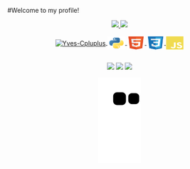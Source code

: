 #Welcome to my profile!

<div align="center">
  <a href="https://github.com/Yvessrib">
  <img height="150rem" width="auto"src="https://github-readme-stats.vercel.app/api?username=Yvessrib&show_icons=true&theme=nightowl&include_all_commits=true&count_private=true"/>
  <img height="150rem"  width="auto" src="https://github-readme-stats.vercel.app/api/top-langs/?username=Yvessrib&layout=compact&langs_count=7&theme=nightowl"/>
</div>
<div style="display: inline_block" align="center"><br>
  <img align="center" alt="Yves-Cpluplus" height="30" width="40" src="https://cdn.jsdelivr.net/gh/devicons/devicon/icons/cplusplus/cplusplus-original.svg" />
  <img align="center" alt="Yves-Python" height="30" width="40" src="https://raw.githubusercontent.com/devicons/devicon/master/icons/python/python-original.svg">
  <img align="center" alt="Yves-HTML" height="30" width="40" src="https://raw.githubusercontent.com/devicons/devicon/master/icons/html5/html5-original.svg">
  <img align="center" alt="Yves-CSS" height="30" width="40" src="https://raw.githubusercontent.com/devicons/devicon/master/icons/css3/css3-original.svg">
  <img align="center" alt="Yves-Js" height="30" width="40" src="https://raw.githubusercontent.com/devicons/devicon/master/icons/javascript/javascript-plain.svg">
</div>
  
  ##
  
<div style="display: inline_block" align="center">
    <a href = "mailto:yvesan12@gmail.com"><img src="https://img.shields.io/badge/-Gmail-%23333?style=for-the-badge&logo=gmail&logoColor=white" target="_blank"></a>
    <a href="https://www.instagram.com/yvesrib/" target="_blank"><img src="https://img.shields.io/badge/-Instagram-%23E4405F?style=for-the-badge&logo=instagram&logoColor=white" target="_blank"></a>
    <a href="https://www.linkedin.com/in/yves-antônio-866941239/" target="_blank"><img src="https://img.shields.io/badge/-LinkedIn-%230077B5?style=for-the-badge&logo=linkedin&logoColor=white" target="_blank"></a>
  
   ![Snake animation](https://github.com/Yvessrib/Yvessrib/blob/output/github-contribution-grid-snake.svg)
  
</div>
